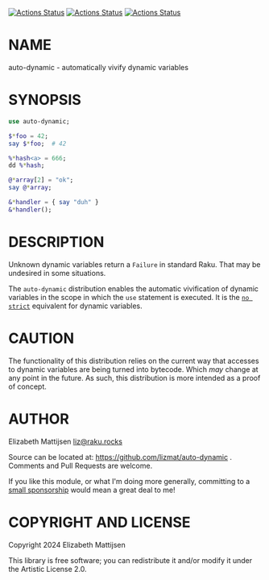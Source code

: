 [![Actions Status](https://github.com/lizmat/auto-dynamic/actions/workflows/linux.yml/badge.svg)](https://github.com/lizmat/auto-dynamic/actions) [![Actions Status](https://github.com/lizmat/auto-dynamic/actions/workflows/macos.yml/badge.svg)](https://github.com/lizmat/auto-dynamic/actions) [![Actions Status](https://github.com/lizmat/auto-dynamic/actions/workflows/windows.yml/badge.svg)](https://github.com/lizmat/auto-dynamic/actions)

NAME
====

auto-dynamic - automatically vivify dynamic variables

SYNOPSIS
========

```raku
use auto-dynamic;

$*foo = 42;
say $*foo;  # 42

%*hash<a> = 666;
dd %*hash;

@*array[2] = "ok";
say @*array;

&*handler = { say "duh" }
&*handler();
```

DESCRIPTION
===========

Unknown dynamic variables return a `Failure` in standard Raku. That may be undesired in some situations.

The `auto-dynamic` distribution enables the automatic vivification of dynamic variables in the scope in which the `use` statement is executed. It is the [`no strict`](https://docs.raku.org/syntax/strict) equivalent for dynamic variables.

CAUTION
=======

The functionality of this distribution relies on the current way that accesses to dynamic variables are being turned into bytecode. Which *may* change at any point in the future. As such, this distribution is more intended as a proof of concept.

AUTHOR
======

Elizabeth Mattijsen <liz@raku.rocks>

Source can be located at: https://github.com/lizmat/auto-dynamic . Comments and Pull Requests are welcome.

If you like this module, or what I'm doing more generally, committing to a [small sponsorship](https://github.com/sponsors/lizmat/) would mean a great deal to me!

COPYRIGHT AND LICENSE
=====================

Copyright 2024 Elizabeth Mattijsen

This library is free software; you can redistribute it and/or modify it under the Artistic License 2.0.

